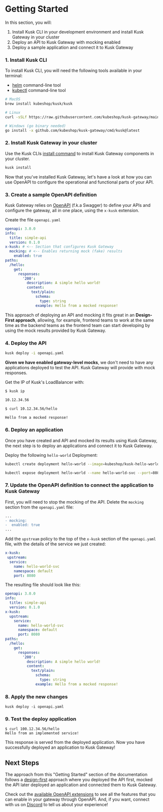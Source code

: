 # Getting Started

In this section, you will:
1. Install Kusk CLI in your development environment and install Kusk Gateway in your cluster 
3. Deploy an API to Kusk Gateway with mocking enabled
4. Deploy a sample application and connect it to Kusk Gateway

### **1. Install Kusk CLI** 

To install Kusk CLI, you will need the following tools available in your terminal:

- [helm](https://helm.sh/docs/intro/install/) command-line tool
- [kubectl](https://kubernetes.io/docs/tasks/tools/) command-line tool

```sh
# MacOS 
brew install kubeshop/kusk/kusk

# Linux
curl -sSLf https://raw.githubusercontent.com/kubeshop/kusk-gateway/main/cmd/kusk/scripts/install.sh | bash

# Windows (go binary needed)
go install -x github.com/kubeshop/kusk-gateway/cmd/kusk@latest
```

### **2. Install Kusk Gateway in your cluster**

Use the Kusk CLIs [install command](./reference/cli/install-cmd.md) to install Kusk Gateway components in your cluster. 

```sh
kusk install
```

Now that you've installed Kusk Gateway, let's have a look at how you can use OpenAPI to configure the operational and functional parts of your API.

### **3. Create a sample OpenAPI definition**

Kusk Gateway relies on [OpenAPI](https://www.openapis.org/) (f.k.a Swagger) to define your APIs and configure the gateway, all in one place, using the `x-kusk` extension.

Create the file `openapi.yaml`

```yaml
openapi: 3.0.0
info:
  title: simple-api
  version: 0.1.0
x-kusk: # <-- Section that configures Kusk Gateway
  mocking: # <-- Enables returning mock (fake) results
    enabled: true
paths:
  /hello:
    get:
      responses:
        '200':
          description: A simple hello world!
          content:
            text/plain:
              schema:
                type: string
              example: Hello from a mocked response!
```

This approach of deploying an API and mocking it fits great in an **Design-First approach**, allowing, for example, frontend teams to work at the same time as the backend teams as the frontend team can start developing by using the mock results provided by Kusk Gateway. 

### **4. Deploy the API**

```sh
kusk deploy -i openapi.yaml
```

**Given we have enabled gateway-level mocks**, we don't need to have any applications deployed to test the API. Kusk Gateway will provide with mock responses.

Get the IP of Kusk's LoadBalancer with: 

```sh
$ kusk ip

10.12.34.56
```

```sh
$ curl 10.12.34.56/hello

Hello from a mocked response!
```
### **6. Deploy an application**

Once you have created and API and mocked its results using Kusk Gateway, the next step is to deploy an applications and connect it to Kusk Gateway.

Deploy the following `hello-world` Deployment:

```sh
kubectl create deployment hello-world --image=kubeshop/kusk-hello-world:v1.0.0

kubectl expose deployment hello-world --name hello-world-svc --port=8080
```
### **7. Update the OpenAPI definition to connect the application to Kusk Gateway**

First, you will need to stop the mocking of the API. Delete the `mocking` section from the `openapi.yaml` file: 

```diff
...
- mocking: 
-  enabled: true
...
```

Add the `upstream` policy to the top of the `x-kusk` section of the `openapi.yaml` file, with the details of the service we just created:

```yaml
x-kusk:
 upstream:
  service:
    name: hello-world-svc
    namespace: default
    port: 8080
```

The resulting file should look like this: 
```yaml
openapi: 3.0.0
info:
  title: simple-api
  version: 0.1.0
x-kusk:
  upstream:
    service:
      name: hello-world-svc
      namespace: default
      port: 8080
paths:
  /hello:
    get:
      responses:
        '200':
          description: A simple hello world!
          content:
            text/plain:
              schema:
                type: string
              example: Hello from a mocked response!
```



### **8. Apply the new changes**

```
kusk deploy -i openapi.yaml
```

### **9. Test the deploy application**

```
$ curl 100.12.34.56/hello
Hello from an implemented service!
```

This response is served from the deployed application. Now you have successfully deployed an application to Kusk Gateway! 

## Next Steps

The approach from this "Getting Started" section of the documentation follows a [design-first](https://kubeshop.io/blog/from-design-first-to-automated-deployment-with-openapi) approach where you deployed the API first, mocked the API later deployed an application and connected them to Kusk Gateway.

Check out the [available OpenAPI extensions](./guides/working-with-extension.md) to see all the features that you can enable in your gateway through OpenAPI. And, if you want, connect with us on [Discord](https://discord.gg/6zupCZFQbe) to tell us about your experience!